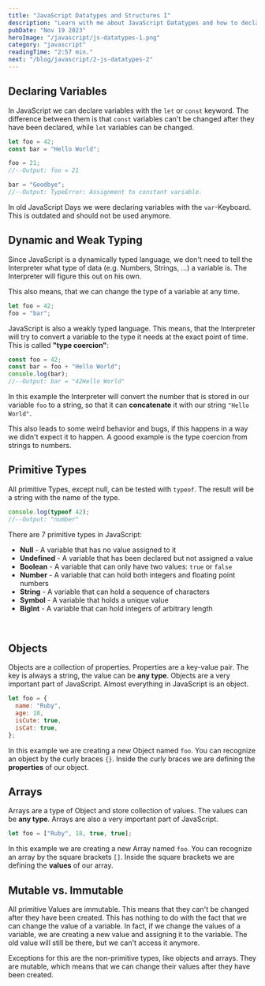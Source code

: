 ```yaml
---
title: "JavaScript Datatypes and Structures I"
description: "Learn with me about JavaScript Datatypes and how to declare variables"
pubDate: "Nov 19 2023"
heroImage: "/javascript/js-datatypes-1.png"
category: "javascript"
readingTime: "2:57 min."
next: "/blog/javascript/2-js-datatypes-2"
---
```


## Declaring Variables

In JavaScript we can declare variables with the `let` or `const` keyword. The difference between them is that `const` variables can't be changed after they have been declared, while `let` variables can be changed.

```javascript
let foo = 42;
const bar = "Hello World";

foo = 21;
//--Output: foo = 21

bar = "Goodbye";
//--Output: TypeError: Assignment to constant variable.
```

In old JavaScript Days we were declaring variables with the `var`-Keyboard. This is outdated and should not be used anymore.

## Dynamic and Weak Typing

Since JavaScript is a dynamically typed language, we don't need to tell the Interpreter what type of data (e.g. Numbers, Strings, ...) a variable is. The Interpreter will figure this out on his own.

This also means, that we can change the type of a variable at any time.

```javascript
let foo = 42;
foo = "bar";
```

JavaScript is also a weakly typed language. This means, that the Interpreter will try to convert a variable to the type it needs at the exact point of time. This is called **"type coercion"**:

```javascript
const foo = 42;
const bar = foo + "Hello World";
console.log(bar);
//--Output: bar = "42Hello World"
```

In this example the Interpreter will convert the number that is stored in our variable `foo` to a string, so that it can **concatenate** it with our string `"Hello World"`.

This also leads to some weird behavior and bugs, if this happens in a way we didn't expect it to happen. A goood example is the type coercion from strings to numbers.

## Primitive Types

All primitive Types, except null, can be tested with `typeof`. The result will be a string with the name of the type.

```javascript
console.log(typeof 42);
//--Output: "number"
```

There are 7 primitive types in JavaScript:

- **Null** - A variable that has no value assigned to it
- **Undefined** - A variable that has been declared but not assigned a value
- **Boolean** - A variable that can only have two values: `true` or `false`
- **Number** - A variable that can hold both integers and floating point numbers
- **String** - A variable that can hold a sequence of characters
- **Symbol** - A variable that holds a unique value
- **BigInt** - A variable that can hold integers of arbitrary length

<br>

## Objects

Objects are a collection of properties. Properties are a key-value pair. The key is always a string, the value can be **any type**.
Objects are a very important part of JavaScript. Almost everything in JavaScript is an object.

```javascript
let foo = {
  name: "Ruby",
  age: 18,
  isCute: true,
  isCat: true,
};
```

In this example we are creating a new Object named `foo`. You can recognize an object by the curly braces `{}`. Inside the curly braces we are defining the **properties** of our object.

## Arrays

Arrays are a type of Object and store collection of values. The values can be **any type**. Arrays are also a very important part of JavaScript.

```javascript
let foo = ["Ruby", 18, true, true];
```

In this example we are creating a new Array named `foo`. You can recognize an array by the square brackets `[]`. Inside the square brackets we are defining the **values** of our array.

## Mutable vs. Immutable

All primitive Values are immutable. This means that they can't be changed after they have been created. This has nothing to do with the fact that we can change the value of a variable.
In fact, if we change the values of a variable, we are creating a new value and assigning it to the variable. The old value will still be there, but we can't access it anymore.

Exceptions for this are the non-primitive types, like objects and arrays. They are mutable, which means that we can change their values after they have been created.
